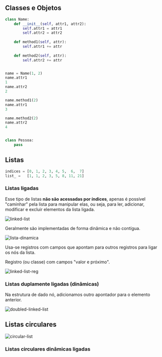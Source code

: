 ## Classes e Objetos

```Python tab=
class Name:
    def __init__(self, attr1, attr2):
        self.attr1 = attr1
        self.attr2 = attr2
    
    def method1(self, attr):
        self.attr1 += attr
    
    def method2(self, attr):
        self.attr2 += attr


name = Name(1, 2)
name.attr1
1
name.attr2
2

name.method1(2)
name.attr1
3

name.method2(2)
name.attr2
4


class Pessoa:
    pass
```

## Listas

```Python tab=
indices = [0, 1, 2, 3, 4, 5,  6,  7]
list_ =   [1, 1, 2, 3, 5, 8, 11, 21]
```

### Listas ligadas

Esse tipo de listas **não são acessadas por índices**, apenas é possível "caminhar"
pela lista para manipular elas, ou seja, para ler, adicionar, modificar e excluir
elementos da lista ligada.

![linked-list](../images/list/linked-list.svg)

Geralmente são implementadas de forma dinâmica e não contígua.

![lista-dinamica](../images/list/lista-dinamica.svg)

Usa-se registros com campos que apontam para outros registros para ligar os nós
da lista. 

Registro (ou classe) com campos "valor e próximo".

![linked-list-reg](../images/list/linked-list-reg.svg)

### Listas duplamente ligadas (dinâmicas)

Na estrutura de dado nó, adicionamos outro apontador para o elemento anterior.

![doubled-linked-list](../images/list/doubled-linked-list.svg)

## Listas circulares

![circular-list](../images/list/circular-list.svg)

### Listas circulares dinâmicas ligadas